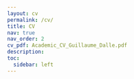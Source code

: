 ```yaml
---
layout: cv
permalink: /cv/
title: CV
nav: true
nav_order: 2
cv_pdf: Academic_CV_Guillaume_Dalle.pdf
description:
toc:
  sidebar: left
---
```

